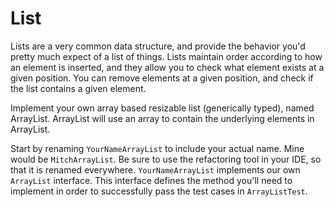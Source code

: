 # List
Lists are a very common data structure, and provide the behavior you'd pretty much expect of a list of things. Lists 
maintain order according to how an element is inserted, and they allow you to check what element exists at a given 
position. You can remove elements at a given position, and check if the list contains a given element.

Implement your own array based resizable list (generically typed), named <YourName>ArrayList. 
<YourName>ArrayList will use an array to contain the underlying elements in <YourName>ArrayList.

Start by renaming `YourNameArrayList` to include your actual name. Mine would be `MitchArrayList`. 
Be sure to use the refactoring tool in your IDE, so that it is renamed everywhere.
`YourNameArrayList` implements our own `ArrayList` interface. This interface defines the method you'll need to 
implement in order to successfully pass the test cases in `ArrayListTest`.
